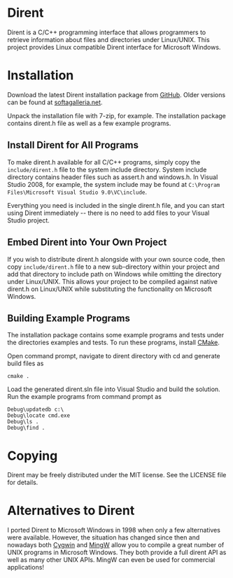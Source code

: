 # Dirent
Dirent is a C/C++ programming interface that allows programmers to retrieve
information about files and directories under Linux/UNIX.  This project
provides Linux compatible Dirent interface for Microsoft Windows.


# Installation

Download the latest Dirent installation package from
[GitHub](https://github.com/tronkko/dirent/releases).
Older versions can be found at
[softagalleria.net](http://softagalleria.net/download/dirent/?C=M;O=D).

Unpack the installation file with 7-zip, for example.  The installation
package contains dirent.h file as well as a few example programs.


## Install Dirent for All Programs

To make dirent.h available for all C/C++ programs, simply copy the
``include/dirent.h`` file to the system include directory.  System include
directory contains header files such as assert.h and windows.h.  In Visual
Studio 2008, for example, the system include may be found at
``C:\Program Files\Microsoft Visual Studio 9.0\VC\include``.

Everything you need is included in the single dirent.h file, and you can
start using Dirent immediately -- there is no need to add files to your
Visual Studio project.


## Embed Dirent into Your Own Project

If you wish to distribute dirent.h alongside with your own source code, then
copy ``include/dirent.h`` file to a new sub-directory within your project and
add that directory to include path on Windows while omitting the directory
under Linux/UNIX.  This allows your project to be compiled against native
dirent.h on Linux/UNIX while substituting the functionality on Microsoft
Windows.


## Building Example Programs

The installation package contains some example programs and tests under
the directories examples and tests.  To run these programs, install
[CMake](https://cmake.org/).

Open command prompt, navigate to dirent directory with cd and generate
build files as

```
cmake .
```

Load the generated dirent.sln file into Visual Studio and build the
solution.  Run the example programs from command prompt as

```
Debug\updatedb c:\
Debug\locate cmd.exe
Debug\ls .
Debug\find .
```


# Copying

Dirent may be freely distributed under the MIT license.  See the LICENSE
file for details.


# Alternatives to Dirent

I ported Dirent to Microsoft Windows in 1998 when only a few alternatives
were available.  However, the situation has changed since then and nowadays
both [Cygwin](http://www.cygwin.com) and [MingW](http://www.mingw.org)
allow you to compile a great number of UNIX programs in Microsoft Windows.
They both provide a full dirent API as well as many other UNIX APIs.  MingW
can even be used for commercial applications!

